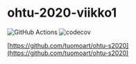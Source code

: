 # ohtu-2020-viikko1

![GitHub Actions](https://github.com/tuomoart/ohtu-2020-viikko1/workflows/Java%20CI%20with%20Gradle/badge.svg)
![codecov](https://codecov.io/gh/tuomoart/ohtu-2020-viikko1/branch/main/graph/badge.svg?token=OZ7LVLZKCJ)

[https://github.com/tuomoart/ohtu-s2020](https://github.com/tuomoart/ohtu-s2020)